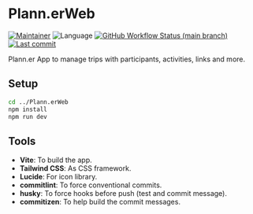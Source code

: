 # Plann.erWeb

[![Maintainer](https://img.shields.io/badge/maintainer-%40heldercostaa-blue?logo=superuser&logoColor=white)](https://github.com/heldercostaa)
![Language](https://img.shields.io/badge/language-typescript-yellow?logo=ts-node&logoColor=white)
[![GitHub Workflow Status (main branch)](https://img.shields.io/github/actions/workflow/status/heldercostaa/Plann.erWeb/main.yml?branch=main&logo=dependabot&logoColor=white)](https://github.com/heldercostaa/Plann.erWeb)
[![Last commit](https://img.shields.io/github/last-commit/heldercostaa/Plann.erWeb.svg?logo=github&logoColor=white)](https://github.com/heldercostaa/Plann.erWeb/commits/main)

Plann.er App to manage trips with participants, activities, links and more.

## Setup

```bash
cd ../Plann.erWeb
npm install
npm run dev
```

## Tools

- **Vite**: To build the app.
- **Tailwind CSS**: As CSS framework.
- **Lucide**: For icon library.
- **commitlint**: To force conventional commits.
- **husky**: To force hooks before push (test and commit message).
- **commitizen**: To help build the commit messages.
